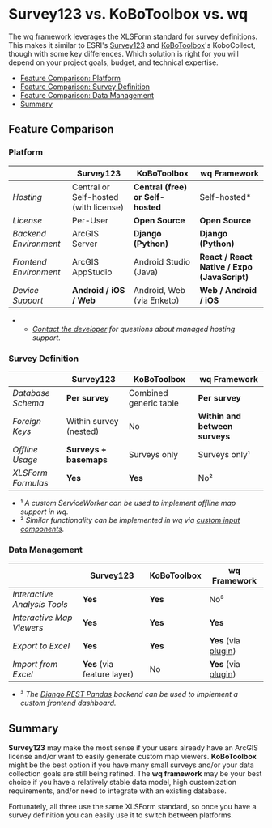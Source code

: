 # Survey123 vs. KoBoToolbox vs. wq

The [wq framework] leverages the [XLSForm standard][xlsform] for survey definitions.  This makes it similar to ESRI's [Survey123] and [KoBoToolbox]'s KoboCollect, though with some key differences.  Which solution is right for you will depend on your project goals, budget, and technical expertise.

 * [Feature Comparison: Platform](#platform)
 * [Feature Comparison: Survey Definition](#survey-definition)
 * [Feature Comparison: Data Management](#data-management)
 * [Summary](#summary)

## Feature Comparison

### Platform
&nbsp; | **Survey123** | **KoBoToolbox** | **wq Framework**
--|--|--|--
*Hosting* | Central or Self-hosted (with license) | **Central (free) or Self-hosted** | Self-hosted*
*License* | Per-User | **Open Source** | **Open Source**
*Backend Environment* | ArcGIS Server | **Django (Python)** | **Django (Python)**
*Frontend Environment* | ArcGIS AppStudio | Android Studio (Java) | **React / React Native / Expo (JavaScript)**
*Device Support* | **Android / iOS / Web** | Android, Web (via Enketo) | **Web / Android / iOS**

* * *[Contact the developer] for questions about managed hosting support.*

### Survey Definition
&nbsp; | **Survey123** | **KoBoToolbox** | **wq Framework**
--|--|--|--
*Database Schema* | **Per survey** | Combined generic table | **Per survey**
*Foreign Keys* | Within survey (nested) | No | **Within and between surveys**
*Offline Usage* | **Surveys + basemaps** | Surveys only | Surveys only¹
*XLSForm Formulas* | **Yes** | **Yes** | No²

* ¹ *A custom ServiceWorker can be used to implement offline map support in wq.*
* ² *Similar functionality can be implemented in wq via [custom input components][custom-input].*

### Data Management
&nbsp; | **Survey123** | **KoBoToolbox** | **wq Framework**
--|--|--|--
*Interactive Analysis Tools* | **Yes** | **Yes** | No³
*Interactive Map Viewers* | **Yes** | **Yes** | **Yes**
*Export to Excel* | **Yes** | **Yes** | **Yes** (via [plugin][django-rest-pandas])
*Import from Excel* | **Yes** (via feature layer) | No | **Yes** (via [plugin][django-data-wizard])

* ³ *The [Django REST Pandas][django-rest-pandas] backend can be used to implement a custom frontend dashboard.*

## Summary

**Survey123** may make the most sense if your users already have an ArcGIS license and/or want to easily generate custom map viewers.  **KoBoToolbox** might be the best option if you have many small surveys and/or your data collection goals are still being refined.  The **wq framework** may be your best choice if you have a relatively stable data model, high customization requirements, and/or need to integrate with an existing database.

Fortunately, all three use the same XLSForm standard, so once you have a survey definition you can easily use it to switch between platforms.

[Contact the developer]: ../support.md
[wq framework]: ../index.md
[xlsform]: https://xlsform.org/
[Survey123]: https://survey123.arcgis.com/
[KoBoToolbox]: https://www.kobotoolbox.org/
[django-rest-pandas]: https://github.com/wq/django-rest-pandas
[django-data-wizard]: https://github.com/wq/django-data-wizard
[custom-input]: ../guides/define-a-custom-input-type.md
